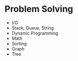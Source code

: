 # Problem Solving

* I/O
* Stack, Queue, String
* Dynamic Programming
* Math
* Sorting
* Graph
* Tree
